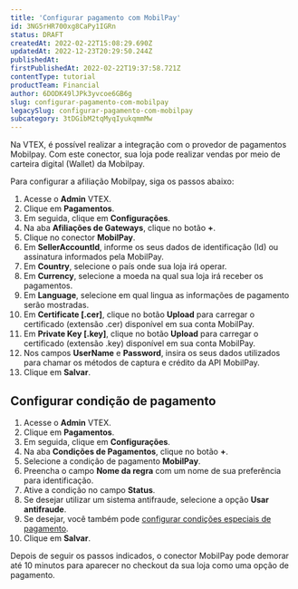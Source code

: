 ```yaml
---
title: 'Configurar pagamento com MobilPay'
id: 3NG5rHR700xg8CaPy1IGRn
status: DRAFT
createdAt: 2022-02-22T15:08:29.690Z
updatedAt: 2022-12-23T20:29:50.244Z
publishedAt: 
firstPublishedAt: 2022-02-22T19:37:58.721Z
contentType: tutorial
productTeam: Financial
author: 6DODK49lJPk3yvcoe6GB6g
slug: configurar-pagamento-com-mobilpay
legacySlug: configurar-pagamento-com-mobilpay
subcategory: 3tDGibM2tqMyqIyukqmmMw
---
```


Na VTEX, é possível realizar a integração com o provedor de pagamentos Mobilpay. Com este conector, sua loja pode realizar vendas por meio de carteira digital (Wallet) da Mobilpay.

Para configurar a afiliação Mobilpay, siga os passos abaixo:

1. Acesse o __Admin__ VTEX.
2. Clique em __Pagamentos__.
3. Em seguida, clique em __Configurações__.
4. Na aba __Afiliações de Gateways__, clique no botão __+__.
5. Clique no conector __MobilPay__.
6. Em __SellerAccountId__, informe os seus dados de identificação (Id) ou assinatura informados pela MobilPay.
7. Em __Country__, selecione o país onde sua loja irá operar.
8. Em __Currency__, selecione a moeda na qual sua loja irá receber os pagamentos.
9. Em __Language__, selecione em qual lingua as informações de pagamento serão mostradas.
10. Em __Certificate [.cer]__, clique no botão __Upload__ para carregar o certificado (extensão .cer) disponível em sua conta MobilPay.
11. Em __Private Key [.key]__, clique no botão __Upload__ para carregar o certificado (extensão .key) disponível em sua conta MobilPay.
12. Nos campos __UserName__ e __Password__, insira os seus dados utilizados para chamar os métodos de captura e crédito da API MobilPay.
13. Clique em __Salvar__.

## Configurar condição de pagamento

1. Acesse o __Admin__ VTEX.
2. Clique em __Pagamentos__.
3. Em seguida, clique em __Configurações__.
4. Na aba __Condições de Pagamentos__, clique no botão __+__.
5. Selecione a condição de pagamento __MobilPay__.
6. Preencha o campo __Nome da regra__ com um nome de sua preferência para identificação.
7. Ative a condição no campo __Status__.
8. Se desejar utilizar um sistema antifraude, selecione a opção __Usar antifraude__.
9. Se desejar, você também pode [configurar condições especiais de pagamento](https://help.vtex.com/pt/tutorial/condiciones-especiales--tutorials_456?&utm_source=autocomplete#).
10. Clique em __Salvar__.

Depois de seguir os passos indicados, o conector MobilPay pode demorar até 10 minutos para aparecer no checkout da sua loja como uma opção de pagamento. 
